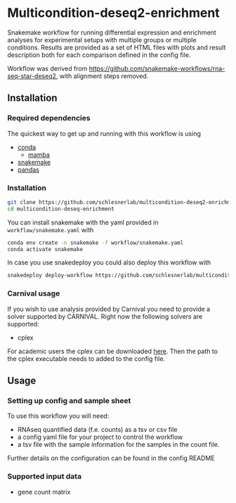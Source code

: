 # Multicondition-deseq2-enrichment

Snakemake workflow for running differential expression and enrichment analyses for experimental 
setups with multiple groups or multiple conditions. Results are provided as a set of HTML files
with plots and result description both for each comparison defined in the config file. 

Workflow was derived from https://github.com/snakemake-workflows/rna-seq-star-deseq2, with 
alignment steps removed. 


## Installation

### Required dependencies

The quickest way to get up and running with this workflow is using
- [conda](https://docs.conda.io/projects/conda/en/latest/user-guide/install/linux.html)
	- [mamba](https://github.com/mamba-org/mamba)
- [snakemake](https://snakemake.readthedocs.io/en/stable/)
- [pandas]()

### Installation


```bash
git clone https://github.com/schlesnerlab/multicondition-deseq2-enrichment
cd multicondition-deseq-enrichment
```

You can install snakemake with the yaml provided in `workflow/snakemake.yaml`
with 

```bash
conda env create -n snakemake -f workflow/snakemake.yaml
conda activate snakemake
```

In case you use snakedeploy you could also deploy this workflow with
```bash
snakedeploy deploy-workflow https://github.com/schlesnerlab/multicondition-deseq2-enrichment multicondition-deseq2-enrichment --branch main 
``` 

### Carnival usage 

If you wish to use analysis provided by Carnival you need to provide a solver
supported by CARNIVAL. Right now the following solvers are supported:

- cplex

For academic users the cplex can be downloaded [here](https://www.ibm.com/products/ilog-cplex-optimization-studio). Then the path to the cplex executable needs to 
added to the config file. 

## Usage

### Setting up config and sample sheet

To use this workflow you will need:
- RNAseq quantified data (f.e. counts) as a tsv or csv file
- a config yaml file for your project to control the workflow
- a tsv file with the sample information for the samples in the count file.

Further details on the configuration can be found in the config README


### Supported input data

- gene count matrix